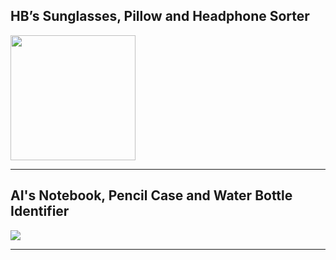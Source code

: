 <html>
<body>
  <h2>HB’s Sunglasses, Pillow and Headphone Sorter</h2>
  <a href="https://editor.p5js.org/21berrha/present/GZwJo7k76">
    <img width=200 src="https://user-images.githubusercontent.com/7727226/95097467-843bc680-06fb-11eb-9144-b4e4b854ecfb.jpg">
  </a>
  <hr>
  <h2>AI's Notebook, Pencil Case and Water Bottle Identifier</h2>
  <a href="https://editor.p5js.org/21ingl/present/3dlLuJ1LR">
    <img src="https://user-images.githubusercontent.com/7727226/95478672-d711ba00-0957-11eb-9db0-11b943a72997.png">
  </a>
  <hr> 
</body>
</html>
